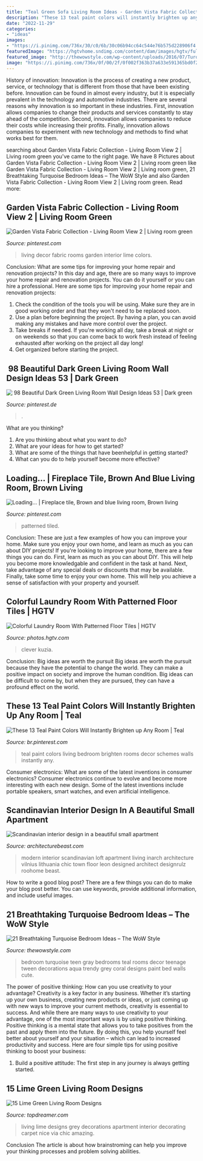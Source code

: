 ```yaml
---
title: "Teal Green Sofa Living Room Ideas - Garden Vista Fabric Collection"
description: "These 13 teal paint colors will instantly brighten up any room"
date: "2022-11-29"
categories:
- "ideas"
images:
- "https://i.pinimg.com/736x/30/c0/6b/30c06b94cc64c544e76b575d228906f4.jpg"
featuredImage: "https://hgtvhome.sndimg.com/content/dam/images/hgtv/fullset/2019/9/1/0/IO_Kristina-Crestin_Arlington-Color_11.jpg.rend.hgtvcom.966.1449.suffix/1567525179877.jpeg"
featured_image: "http://thewowstyle.com/wp-content/uploads/2016/07/Turquoise-gray-and-white-teen-bedroom.jpg"
image: "https://i.pinimg.com/736x/0f/00/2f/0f002f363b37a633e591365bd0f2c104.jpg"
---
```



History of innovation:
Innovation is the process of creating a new product, service, or technology that is different from those that have been existing before. Innovation can be found in almost every industry, but it is especially prevalent in the technology and automotive industries. There are several reasons why innovation is so important in these industries. First, innovation allows companies to change their products and services constantly to stay ahead of the competition. Second, innovation allows companies to reduce their costs while increasing their profits. Finally, innovation allows companies to experiment with new technology and methods to find what works best for them.

	

		
searching about Garden Vista Fabric Collection - Living Room View 2 | Living room green you've came to the right page. We have 8 Pictures about Garden Vista Fabric Collection - Living Room View 2 | Living room green like Garden Vista Fabric Collection - Living Room View 2 | Living room green, 21 Breathtaking Turquoise Bedroom Ideas – The WoW Style and also Garden Vista Fabric Collection - Living Room View 2 | Living room green. Read more:
		
    
## Garden Vista Fabric Collection - Living Room View 2 | Living Room Green

<img loading=lazy src="https://i.pinimg.com/736x/d5/a6/c5/d5a6c580eae8feadfc890b2d334244c0--colors-for-living-room-blue-and-green-living-room.jpg" onerror="this.onerror=null;this.src='https://tse3.mm.bing.net/th?id=OIP.6G5abCJTsprRqN1TjpBwsgAAAA&amp;pid=15.1';" alt="Garden Vista Fabric Collection - Living Room View 2 | Living room green">

_Source: pinterest.com_

>living decor fabric rooms garden interior lime colors. 

	

Conclusion: What are some tips for improving your home repair and renovation projects?
In this day and age, there are so many ways to improve your home repair and renovation projects. You can do it yourself or you can hire a professional. Here are some tips for improving your home repair and renovation projects: 
1. Check the condition of the tools you will be using. Make sure they are in good working order and that they won't need to be replaced soon. 
2. Use a plan before beginning the project. By having a plan, you can avoid making any mistakes and have more control over the project. 
3. Take breaks if needed. If you're working all day, take a break at night or on weekends so that you can come back to work fresh instead of feeling exhausted after working on the project all day long! 
4. Get organized before starting the project.

    
## ️ 98 Beautiful Dark Green Living Room Wall Design Ideas 53 | Dark Green

<img loading=lazy src="https://i.pinimg.com/736x/23/ec/3d/23ec3d5223c8b5476b1d8f3e925a7ccf.jpg" onerror="this.onerror=null;this.src='https://tse1.mm.bing.net/th?id=OIP.-p2YmCzux9lGqNYKoEQloAHaJm&amp;pid=15.1';" alt="️ 98 Beautiful Dark Green Living Room Wall Design Ideas 53 | Dark green">

_Source: pinterest.de_

>. 

	

What are you thinking?
1. Are you thinking about what you want to do?
2. What are your ideas for how to get started? 
3. What are some of the things that have beenhelpful in getting started?
4. What can you do to help yourself become more effective?

    
## Loading... | Fireplace Tile, Brown And Blue Living Room, Brown Living

<img loading=lazy src="https://i.pinimg.com/736x/0f/00/2f/0f002f363b37a633e591365bd0f2c104.jpg" onerror="this.onerror=null;this.src='https://tse4.mm.bing.net/th?id=OIP.eY0hNLavCsTBc7bRYoGZtgHaLI&amp;pid=15.1';" alt="Loading... | Fireplace tile, Brown and blue living room, Brown living">

_Source: pinterest.com_

>patterned tiled. 

	

Conclusion: These are just a few examples of how you can improve your home. Make sure you enjoy your own home, and learn as much as you can about DIY projects!
If you're looking to improve your home, there are a few things you can do. First, learn as much as you can about DIY. This will help you become more knowledgable and confident in the task at hand. Next, take advantage of any special deals or discounts that may be available. Finally, take some time to enjoy your own home. This will help you achieve a sense of satisfaction with your property and yourself.

    
## Colorful Laundry Room With Patterned Floor Tiles | HGTV

<img loading=lazy src="https://hgtvhome.sndimg.com/content/dam/images/hgtv/fullset/2019/9/1/0/IO_Kristina-Crestin_Arlington-Color_11.jpg.rend.hgtvcom.966.1449.suffix/1567525179877.jpeg" onerror="this.onerror=null;this.src='https://tse3.mm.bing.net/th?id=OIP.GAG57T1LIlqJzh8xzSKfsAHaLH&amp;pid=15.1';" alt="Colorful Laundry Room With Patterned Floor Tiles | HGTV">

_Source: photos.hgtv.com_

>clever kuzia. 

	

Conclusion: Big ideas are worth the pursuit
Big ideas are worth the pursuit because they have the potential to change the world. They can make a positive impact on society and improve the human condition. Big ideas can be difficult to come by, but when they are pursued, they can have a profound effect on the world.

    
## These 13 Teal Paint Colors Will Instantly Brighten Up Any Room | Teal

<img loading=lazy src="https://i.pinimg.com/736x/30/c0/6b/30c06b94cc64c544e76b575d228906f4.jpg" onerror="this.onerror=null;this.src='https://tse3.mm.bing.net/th?id=OIP.zodnbUZPP2Oy1FWSaRg0dAHaLK&amp;pid=15.1';" alt="These 13 Teal Paint Colors Will Instantly Brighten up Any Room | Teal">

_Source: br.pinterest.com_

>teal paint colors living bedroom brighten rooms decor schemes walls instantly any. 

	

Consumer electronics: What are some of the latest inventions in consumer electronics?
Consumer electronics continue to evolve and become more interesting with each new design. Some of the latest inventions include portable speakers, smart watches, and even artificial intelligence.

    
## Scandinavian Interior Design In A Beautiful Small Apartment

<img loading=lazy src="https://architecturebeast.com/wp-content/uploads/2016/03/Scandinavian-interior-design-in-a-beautiful-small-apartment-featured-on-Architecture-Beast-9.jpg" onerror="this.onerror=null;this.src='https://tse3.mm.bing.net/th?id=OIP.xsok_eVcPvsEHd5QnvGYQgHaLH&amp;pid=15.1';" alt="Scandinavian interior design in a beautiful small apartment">

_Source: architecturebeast.com_

>modern interior scandinavian loft apartment living inarch architecture vilnius lithuania chic town floor leon designed architect designrulz roohome beast. 

	

How to write a good blog post?
There are a few things you can do to make your blog post better. You can use keywords, provide additional information, and include useful images.

    
## 21 Breathtaking Turquoise Bedroom Ideas – The WoW Style

<img loading=lazy src="http://thewowstyle.com/wp-content/uploads/2016/07/Turquoise-gray-and-white-teen-bedroom.jpg" onerror="this.onerror=null;this.src='https://tse3.mm.bing.net/th?id=OIP.tzBj4Fy7sWPqZLRb__tHjQHaJ4&amp;pid=15.1';" alt="21 Breathtaking Turquoise Bedroom Ideas – The WoW Style">

_Source: thewowstyle.com_

>bedroom turquoise teen gray bedrooms teal rooms decor teenage tween decorations aqua trendy grey coral designs paint bed walls cute. 

	

The power of positive thinking: How can you use creativity to your advantage?
Creativity is a key factor in any business. Whether it’s starting up your own business, creating new products or ideas, or just coming up with new ways to improve your current methods, creativity is essential to success. And while there are many ways to use creativity to your advantage, one of the most important ways is by using positive thinking.
Positive thinking is a mental state that allows you to take positives from the past and apply them into the future. By doing this, you help yourself feel better about yourself and your situation – which can lead to increased productivity and success. Here are four simple tips for using positive thinking to boost your business: 

1) Build a positive attitude: The first step in any journey is always getting started.

    
## 15 Lime Green Living Room Designs

<img loading=lazy src="http://www.topdreamer.com/wp-content/uploads/2015/01/decorations-livingroom-amazing-white-living-room-ideas-and-cool-white-dums-pendant-lamps-plus-green-shade-table-lamps-also-rugs-also-nice-soft-grey-comfortable-fabric-sectional-sofas-and-chic-small-c1-718x937.jpg" onerror="this.onerror=null;this.src='https://tse1.mm.bing.net/th?id=OIP.9yXtarFFwkqCKXLEC3tHuwHaJq&amp;pid=15.1';" alt="15 Lime Green Living Room Designs">

_Source: topdreamer.com_

>living lime designs grey decorations apartment interior decorating carpet nice via chic amazing. 

	

Conclusion
The article is about how brainstroming can help you improve your thinking processes and problem solving abilities.

